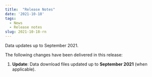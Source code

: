 ```yaml
---
title:  "Release Notes"
date: '2021-10-18'
tags:
  - News
  - Release notes
slug: 2021-10-18-rn
---
```


Data updates up to September 2021.

<!--more-->
The following changes have been delivered in this release:

1. **Update**: Data download files updated up to **September 2021** (when applicable).